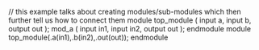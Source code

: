 // this example talks about creating modules/sub-modules which then further tell us how to connect them
module top_module ( input a, input b, output out );
mod_a ( input in1, input in2, output out );
endmodule
module 
top_module(.a(in1),.b(in2),.out(out));
endmodule